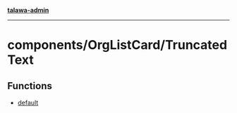 [**talawa-admin**](../../../README.md)

***

# components/OrgListCard/TruncatedText

## Functions

- [default](functions/default.md)
